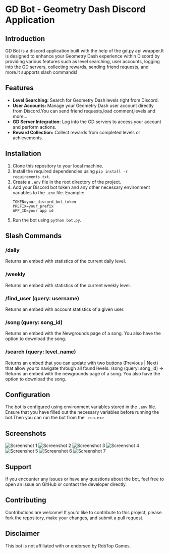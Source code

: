 
# GD Bot - Geometry Dash Discord Application

## Introduction
GD Bot is a discord application built with the help of the gd.py api wrapper.It is designed to enhance your Geometry Dash experience within Discord by providing various features such as level searching, user accounts, logging into the GD servers, collecting rewards, sending friend requests, and more.It supports slash commands!

## Features
- **Level Searching:** Search for Geometry Dash levels right from Discord.
- **User Accounts:** Manage your Geometry Dash user account directly from Discord.You can send friend requests,load comment,levels and more...
- **GD Server Integration:** Log into the GD servers to access your account and perform actions.
- **Reward Collection:** Collect rewards from completed levels or achievements.

## Installation
1. Clone this repository to your local machine.
2. Install the required dependencies using `pip install -r requirements.txt`.
3. Create a `.env` file in the root directory of the project.
4. Add your Discord bot token and any other necessary environment variables to the `.env` file. Example:
   ```
   TOKEN=your_discord_bot_token
   PREFIX=your_prefix
   APP_ID=your app id
5. Run the bot using `python bot.py`.

## Slash Commands

### /daily
Returns an embed with statistics of the current daily level.

### /weekly
Returns an embed with statistics of the current weekly level.

### /find_user (query: username)
Returns an embed with account statistics of a given user.

### /song (query: song_id)
Returns an embed with the Newgrounds page of a song. You also have the option to download the song.

### /search (query: level_name)
Returns an embed that you can update with two buttons (Previous | Next) that allow you to navigate through all found levels.
/song (query: song_id) -> Returns an embed with the newgrounds page of a song. You also have the option to download the song.

## Configuration
The bot is configured using environment variables stored in the `.env` file. Ensure that you have filled out the necessary variables before running the bot.Then you can run the bot from the ` run.exe` 

## Screenshots
![Screenshot 1](Screenshots/Screenshot_1.png)
![Screenshot 2](Screenshots/Screenshot_2.png)
![Screenshot 3](Screenshots/Screenshot_3.png)
![Screenshot 4](Screenshots/Screenshot_4.png)
![Screenshot 5](Screenshots/Screenshot_5.png)
![Screenshot 6](Screenshots/Screenshot_6.png)
![Screenshot 7](Screenshots/Screenshot_7.png)

## Support
If you encounter any issues or have any questions about the bot, feel free to open an issue on GitHub or contact the developer directly.

## Contributing
Contributions are welcome! If you'd like to contribute to this project, please fork the repository, make your changes, and submit a pull request.

## Disclaimer
This bot is not affiliated with or endorsed by RobTop Games.


